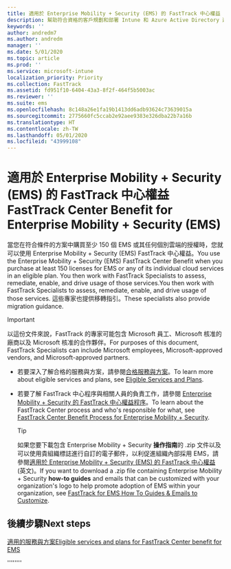 ```yaml
---
title: 適用於 Enterprise Mobility + Security (EMS) 的 FastTrack 中心權益
description: 幫助符合資格的客戶規劃和部署 Intune 和 Azure Active Directory 進階版的計畫
keywords: ''
author: andredm7
ms.author: andredm
manager: ''
ms.date: 5/01/2020
ms.topic: article
ms.prod: ''
ms.service: microsoft-intune
localization_priority: Priority
ms.collection: FastTrack
ms.assetid: fd951f10-6404-43a3-8f2f-464f5b5003ac
ms.reviewer: ''
ms.suite: ems
ms.openlocfilehash: 8c148a26e1fa19b1413dd6adb93624c73639015a
ms.sourcegitcommit: 2775660fc5ccab2e92aee9383e326dba22b7a16b
ms.translationtype: HT
ms.contentlocale: zh-TW
ms.lasthandoff: 05/01/2020
ms.locfileid: "43999108"
---
```

# <a name="fasttrack-center-benefit-for-enterprise-mobility--security-ems"></a><span data-ttu-id="0686c-103">適用於 Enterprise Mobility + Security (EMS) 的 FastTrack 中心權益</span><span class="sxs-lookup"><span data-stu-id="0686c-103">FastTrack Center Benefit for Enterprise Mobility + Security (EMS)</span></span>

<span data-ttu-id="0686c-104">當您在符合條件的方案中購買至少 150 個 EMS 或其任何個別雲端的授權時，您就可以使用 Enterprise Mobility + Security (EMS) FastTrack 中心權益。</span><span class="sxs-lookup"><span data-stu-id="0686c-104">You use the Enterprise Mobility + Security (EMS) FastTrack Center Benefit when you purchase at least 150 licenses for EMS or any of its individual cloud services in an eligible plan.</span></span> <span data-ttu-id="0686c-105">You then work with FastTrack Specialists to assess, remediate, enable, and drive usage of those services.</span><span class="sxs-lookup"><span data-stu-id="0686c-105">You then work with FastTrack Specialists to assess, remediate, enable, and drive usage of those services.</span></span> <span data-ttu-id="0686c-106">這些專家也提供移轉指引。</span><span class="sxs-lookup"><span data-stu-id="0686c-106">These specialists also provide migration guidance.</span></span> 

> [!IMPORTANT]
> <span data-ttu-id="0686c-107">以這份文件來說，FastTrack 的專家可能包含 Microsoft 員工、Microsoft 核准的廠商以及 Microsoft 核准的合作夥伴。</span><span class="sxs-lookup"><span data-stu-id="0686c-107">For purposes of this document, FastTrack Specialists can include Microsoft employees, Microsoft-approved vendors, and Microsoft-approved partners.</span></span>

- <span data-ttu-id="0686c-108">若要深入了解合格的服務與方案，請參閱[合格服務與方案](M365-eligible-services-and-plans.md)。</span><span class="sxs-lookup"><span data-stu-id="0686c-108">To learn more about eligible services and plans, see [Eligible Services and Plans](M365-eligible-services-and-plans.md).</span></span>

- <span data-ttu-id="0686c-109">若要了解 FastTrack 中心程序與相關人員的負責工作，請參閱 [Enterprise Mobility + Security 的 FastTrack 中心權益程序](EMS-fasttrack-process.md)。</span><span class="sxs-lookup"><span data-stu-id="0686c-109">To learn about the FastTrack Center process and who's responsible for what, see [FastTrack Center Benefit Process for Enterprise Mobility + Security](EMS-fasttrack-process.md).</span></span>

    > [!TIP]
    > <span data-ttu-id="0686c-110">如果您要下載包含 Enterprise Mobility + Security **操作指南**的 .zip 文件以及可以使用貴組織標誌進行自訂的電子郵件，以利促進組織內部採用 EMS，請參閱[適用於 Enterprise Mobility + Security (EMS) 的 FastTrack 中心權益](https://gallery.technet.microsoft.com/FastTrack-for-EMS-How-To-f170da4c) (英文)。</span><span class="sxs-lookup"><span data-stu-id="0686c-110">If you want to download a .zip file containing Enterprise Mobility + Security **how-to guides** and emails that can be customized with your organization's logo to help promote adoption of EMS within your organization, see [FastTrack for EMS How To Guides & Emails to Customize](https://gallery.technet.microsoft.com/FastTrack-for-EMS-How-To-f170da4c).</span></span>

## <a name="next-steps"></a><span data-ttu-id="0686c-111">後續步驟</span><span class="sxs-lookup"><span data-stu-id="0686c-111">Next steps</span></span>

[<span data-ttu-id="0686c-112">適用的服務與方案</span><span class="sxs-lookup"><span data-stu-id="0686c-112">Eligible services and plans for FastTrack Center benefit for EMS</span></span>](M365-eligible-services-and-plans.md)

<span data-ttu-id="0686c-113">''''</span><span class="sxs-lookup"><span data-stu-id="0686c-113">''''</span></span>